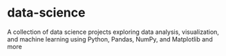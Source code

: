 # data-science
A collection of data science projects exploring data analysis, visualization, and machine learning using Python, Pandas, NumPy, and Matplotlib and more
